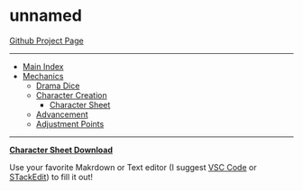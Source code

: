<!-- system/_sidebar.md -->

# unnamed

[Github Project Page](https://github.com/s-20/unnamed)

----

- [Main Index](UnnamedIndex.md)
- [Mechanics](HBCore.md)
  - [Drama Dice](DramaDice.md)
  - [Character Creation](CCSummary.md)
    - [Character Sheet](Playtest1/PlaytestCharacterSheet.md)
  - [Advancement](Advancement.md)
  - [Adjustment Points](AdjustmentPoints.md)

----

**[Character Sheet Download](https://s-20.github.io/unnamed/Playtest1/PlaytestCharacterSheet.md)**

Use your favorite Makrdown or Text editor (I suggest [VSC Code](https://code.visualstudio.com/) or [STackEdit](https://stackedit.io/)) to fill it out!